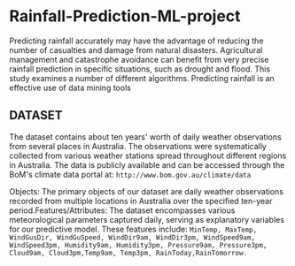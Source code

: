# Rainfall-Prediction-ML-project

Predicting rainfall accurately may have the advantage of reducing the number of casualties and damage from natural disasters. 
Agricultural management and catastrophe avoidance can benefit from very precise rainfall prediction in specific situations, such as drought and flood. This study examines a number of different algorithms. Predicting rainfall is an effective use of data mining tools

## DATASET
The dataset contains about ten years' worth of daily weather observations from several places in Australia. The observations were systematically collected from various weather stations spread throughout different regions in Australia. The data is publicly available and can be accessed through the BoM's climate data portal at: ```http://www.bom.gov.au/climate/data```

Objects: The primary objects of our dataset are daily weather observations recorded from multiple locations in Australia over the specified ten-year period.Features/Attributes: The dataset encompasses various meteorological parameters captured daily, serving as explanatory variables for our predictive model. 
These features include: ```MinTemp, MaxTemp, WindGusDir, WindGuSpeed, WindDir9am, WindDir3pm, WindSpeed9am, WindSpeed3pm, Humidity9am, Humidity3pm, Pressure9am, Pressure3pm, Cloud9am, Cloud3pm,Temp9am, Temp3pm, RainToday,RainTomorrow.```
